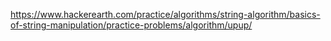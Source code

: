 https://www.hackerearth.com/practice/algorithms/string-algorithm/basics-of-string-manipulation/practice-problems/algorithm/upup/
